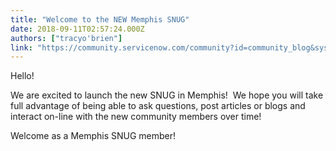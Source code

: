 ```yaml
---
title: "Welcome to the NEW Memphis SNUG"
date: 2018-09-11T02:57:24.000Z
authors: ["tracyo'brien"]
link: "https://community.servicenow.com/community?id=community_blog&sys_id=a9676ad0dba86f0067a72926ca96192d"
---
```

<p>Hello!</p>
<p>We are excited to launch the new SNUG in Memphis!  We hope you will take full advantage of being able to ask questions, post articles or blogs and interact on-line with the new community members over time! </p>
<p>Welcome as a Memphis SNUG member!</p>
